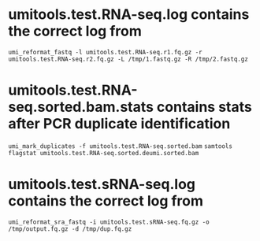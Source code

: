 
# umitools.test.RNA-seq.log contains the correct log from 

`umi_reformat_fastq -l umitools.test.RNA-seq.r1.fq.gz -r umitools.test.RNA-seq.r2.fq.gz -L /tmp/1.fastq.gz -R /tmp/2.fastq.gz`

# umitools.test.RNA-seq.sorted.bam.stats contains stats after PCR duplicate identification

`umi_mark_duplicates -f umitools.test.RNA-seq.sorted.bam`
`samtools flagstat umitools.test.RNA-seq.sorted.deumi.sorted.bam`


# umitools.test.sRNA-seq.log contains the correct log from

`umi_reformat_sra_fastq -i umitools.test.sRNA-seq.fq.gz -o /tmp/output.fq.gz -d /tmp/dup.fq.gz`
